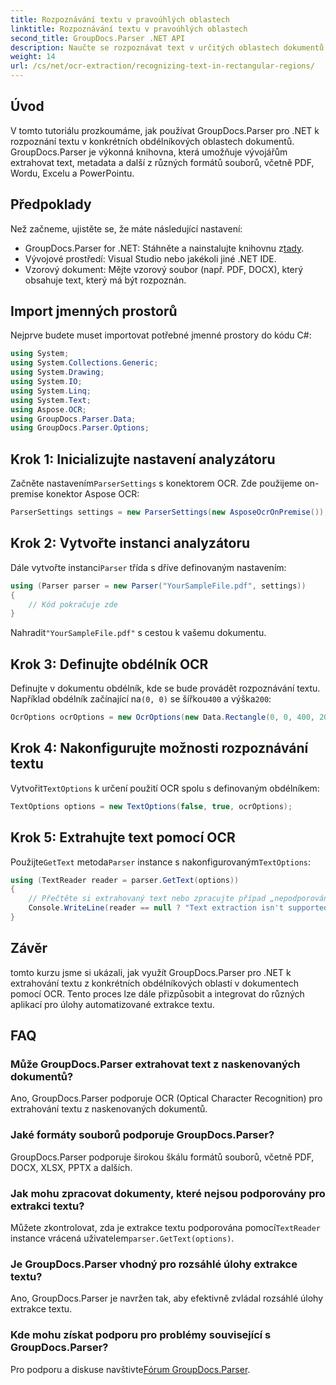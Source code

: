 ```yaml
---
title: Rozpoznávání textu v pravoúhlých oblastech
linktitle: Rozpoznávání textu v pravoúhlých oblastech
second_title: GroupDocs.Parser .NET API
description: Naučte se rozpoznávat text v určitých oblastech dokumentů pomocí GroupDocs.Parser for .NET s funkcemi OCR.
weight: 14
url: /cs/net/ocr-extraction/recognizing-text-in-rectangular-regions/
---
```

## Úvod
V tomto tutoriálu prozkoumáme, jak používat GroupDocs.Parser pro .NET k rozpoznání textu v konkrétních obdélníkových oblastech dokumentů. GroupDocs.Parser je výkonná knihovna, která umožňuje vývojářům extrahovat text, metadata a další z různých formátů souborů, včetně PDF, Wordu, Excelu a PowerPointu.
## Předpoklady
Než začneme, ujistěte se, že máte následující nastavení:
-  GroupDocs.Parser for .NET: Stáhněte a nainstalujte knihovnu z[tady](https://releases.groupdocs.com/parser/net/).
- Vývojové prostředí: Visual Studio nebo jakékoli jiné .NET IDE.
- Vzorový dokument: Mějte vzorový soubor (např. PDF, DOCX), který obsahuje text, který má být rozpoznán.

## Import jmenných prostorů
Nejprve budete muset importovat potřebné jmenné prostory do kódu C#:
```csharp
using System;
using System.Collections.Generic;
using System.Drawing;
using System.IO;
using System.Linq;
using System.Text;
using Aspose.OCR;
using GroupDocs.Parser.Data;
using GroupDocs.Parser.Options;
```
## Krok 1: Inicializujte nastavení analyzátoru
 Začněte nastavením`ParserSettings` s konektorem OCR. Zde použijeme on-premise konektor Aspose OCR:
```csharp
ParserSettings settings = new ParserSettings(new AsposeOcrOnPremise());
```
## Krok 2: Vytvořte instanci analyzátoru
 Dále vytvořte instanci`Parser` třída s dříve definovaným nastavením:
```csharp
using (Parser parser = new Parser("YourSampleFile.pdf", settings))
{
    // Kód pokračuje zde
}
```
 Nahradit`"YourSampleFile.pdf"` s cestou k vašemu dokumentu.
## Krok 3: Definujte obdélník OCR
 Definujte v dokumentu obdélník, kde se bude provádět rozpoznávání textu. Například obdélník začínající na`(0, 0)` se šířkou`400` a výška`200`:
```csharp
OcrOptions ocrOptions = new OcrOptions(new Data.Rectangle(0, 0, 400, 200));
```
## Krok 4: Nakonfigurujte možnosti rozpoznávání textu
 Vytvořit`TextOptions` k určení použití OCR spolu s definovaným obdélníkem:
```csharp
TextOptions options = new TextOptions(false, true, ocrOptions);
```
## Krok 5: Extrahujte text pomocí OCR
 Použijte`GetText` metoda`Parser` instance s nakonfigurovaným`TextOptions`:
```csharp
using (TextReader reader = parser.GetText(options))
{
    // Přečtěte si extrahovaný text nebo zpracujte případ „nepodporováno“.
    Console.WriteLine(reader == null ? "Text extraction isn't supported" : reader.ReadToEnd());
}
```

## Závěr
tomto kurzu jsme si ukázali, jak využít GroupDocs.Parser pro .NET k extrahování textu z konkrétních obdélníkových oblastí v dokumentech pomocí OCR. Tento proces lze dále přizpůsobit a integrovat do různých aplikací pro úlohy automatizované extrakce textu.

## FAQ
### Může GroupDocs.Parser extrahovat text z naskenovaných dokumentů?
Ano, GroupDocs.Parser podporuje OCR (Optical Character Recognition) pro extrahování textu z naskenovaných dokumentů.
### Jaké formáty souborů podporuje GroupDocs.Parser?
GroupDocs.Parser podporuje širokou škálu formátů souborů, včetně PDF, DOCX, XLSX, PPTX a dalších.
### Jak mohu zpracovat dokumenty, které nejsou podporovány pro extrakci textu?
 Můžete zkontrolovat, zda je extrakce textu podporována pomocí`TextReader` instance vrácená uživatelem`parser.GetText(options)`.
### Je GroupDocs.Parser vhodný pro rozsáhlé úlohy extrakce textu?
Ano, GroupDocs.Parser je navržen tak, aby efektivně zvládal rozsáhlé úlohy extrakce textu.
### Kde mohu získat podporu pro problémy související s GroupDocs.Parser?
 Pro podporu a diskuse navštivte[Fórum GroupDocs.Parser](https://forum.groupdocs.com/c/parser/17).